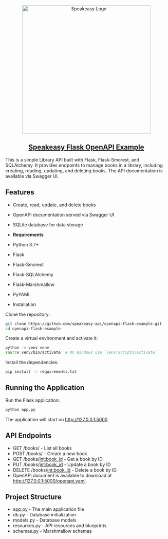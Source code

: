 <div align="center">
    <a href="[Speakeasy](https://speakeasyapi.dev/)">
        <img src="https://github.com/speakeasy-api/speakeasy/assets/68016351/e959f81a-b250-4003-8c5c-a45b9463fc95" alt="Speakeasy Logo" width="400">
        <h2>Speakeasy Flask OpenAPI Example</h2>
    </a>
</div>

This is a simple Library API built with Flask, Flask-Smorest, and SQLAlchemy. It provides endpoints to manage books in a library, including creating, reading, updating, and deleting books. The API documentation is available via Swagger UI.

## Features

* Create, read, update, and delete books
* OpenAPI documentation served via Swagger UI
* SQLite database for data storage

* **Requirements**
* Python 3.7+
* Flask
* Flask-Smorest
* Flask-SQLAlchemy
* Flask-Marshmallow
* PyYAML
* Installation
  
Clone the repository:

```bash
git clone https://github.com/speakeasy-api/openapi-flask-example.git
cd openapi-flask-example
```

Create a virtual environment and activate it:

```bash
python -m venv venv
source venv/bin/activate  # On Windows use `venv\Scripts\activate`
```

Install the dependencies:

```bash
pip install -r requirements.txt
```

## Running the Application

Run the Flask application:

```bash
python app.py
```

The application will start on http://127.0.0.1:5000.

## API Endpoints

* GET /books/ - List all books
* POST /books/ - Create a new book
* GET /books/<int:book_id> - Get a book by ID
* PUT /books/<int:book_id> - Update a book by ID
* DELETE /books/<int:book_id> - Delete a book by ID
* OpenAPI document is available to download at http://127.0.0.1:5000/openapi.yaml.

## Project Structure

* app.py - The main application file
* db.py - Database initialization
* models.py - Database models
* resources.py - API resources and blueprints
* schemas.py - Marshmallow schemas
